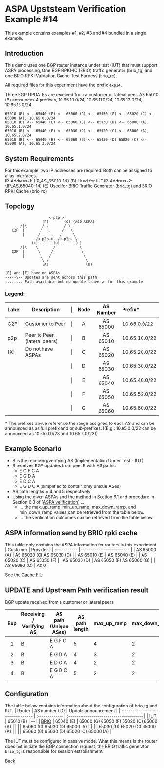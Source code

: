 # ASPA Upststeam Verification Example #14
This example contains examples #1, #2, #3 and #4 bundled in a single example.
## Introduction
This demo uses one BGP router instance under test (IUT) that must support ASPA 
processing, One BGP RPKI-IO (BRIO) traffic generator (brio_tg) and one BRIO 
RPKI Validation Cache Test Harness (brio_rc). 

All required files for this experiment have the prefix ```exp14.```

Three BGP UPDATEs are received from a customer or lateral peer. AS 65010 (B)
announces 4 prefixes, 10.65.10.0/24, 10.65.11.0/24, 10.65.12.0/24, 10.65.13.0/24.  
```
65010 (B) <-- 65040 (E) <-- 65060 (G) <-- 65050 (F) <-- 65020 (C) <-- 65000 (A), 10.65.0.0/24
65010 (B) <-- 65040 (E) <-- 65060 (G) <-- 65030 (D) <-- 65000 (A), 10.65.1.0/24
65010 (B) <-- 65040 (E) <-- 65030 (D) <-- 65020 (C) <-- 65000 (A), 10.65.2.0/24
65010 (B) <-- 65040 (E) <-- 65060 (G) <-- 65030 (D) 65020 (C) <-- 65000 (A), 10.65.3.0/24
```  

## System Requirements
For this example, two IP addresses are required. Both can be assigned to alias
interfaces.  
IP-Address-1: {IP_AS_65010-14} (B) Used for IUT 
IP-Address-2: {IP_AS_65040-14} (E) Used for BRIO Traffic Generator (brio_tg) and 
              BRIO RPKI Cache (brio_rc)

## Topology
```
                    <-p2p->
                 [F]-------(G) {AS0 ASPA}
       /|\       / .       / \
   C2P  |       /   .     /   \
        |      /     .   /     \
              /<-p2p->. /<-p2p- \
            (C)-------(D)-------[E]
       /|\    \       /           \
   C2P  |      \     /             \
        |       \   /               \
                 \ /                 \
                 (A)                 (B)

[E] and [F] have no ASPAs  
--/--\-- Updates are sent across this path
........ Path available but no update traverse for this example
```
### Legend:

| Label | Description                  | \| | Node | AS Number | Prefix*        |
| ----- | ---------------------------- | -- | :--: | :-------: | :-----------  |
| C2P   | Customer to Peer             | \| |  A   | AS 65000  | 10.65.0.0/22  |
| p2p   | Peer to Peer (lateral peers) | \| |  B   | AS 65010  | 10.65.10.0/22 |
| [X]   | Do not have ASPAs            | \| |  C   | AS 65020  | 10.65.20.0/22 |
|       |                              | \| |  D   | AS 65030  | 10.65.30.0/22 |
|       |                              | \| |  E   | AS 65040  | 10.65.40.0/22 |
|       |                              | \| |  F   | AS 65050  | 10.65.52.0/22 |
|       |                              | \| |  G   | AS 65060  | 10.65.60.0/22 |

\* The prefixes above reference the range assigned to each AS and can be announced
as as full prefix and or sub-prefixes.
((E.g.: 10.65.0.0/22 can be announced as 10.65.0.0/23 and 10.65.2.0/23))

## Example Scenario
* B is the receiving/verifying AS (Implementation Under Test - IUT)
* B receives BGP updates from peer E with AS paths: 
  * E G F C A
  * E G D A
  * E D C A
  * E G D C A
  (simplified to contain only unique ASes)
* AS path lengths = 4 and 5 respectively
* Using the given ASPAs and the method in Section 6.1 and procedure in 
  Section 6.3 of [[ASPA verification](https://datatracker.ietf.org/doc/draft-ietf-sidrops-aspa-verification/)] ...
  * ... the max_up_ramp, min_up_ramp, max_down_ramp, and min_down_ramp values 
        can be retrieved from the table below.
  * ... the verification outcomes can be retrieved from the table below. 

## ASPA information send by BRIO rpki cache
This table only contains the ASPA information for routers in this experiment
| Customer     | Provider                  |
| :----------- | :------------------------ |
| AS 65000 (A) | AS 65020 (C) AS 65030 (D) |
| AS 65010 (B) | AS 65040 (E)              |
| AS 65020 (C) | AS 65050 (F)              |
| AS 65030 (D) | AS 65050 (F) AS 65060 (G) |
| AS 65060 (G) | AS 0                      |

See the [Cache File](exp14.brio_rc.script)


## UPDATE and Upstream Path verification result
BGP update received from a customer or lateral peers

| Exp | Receiving / Verifying AS | AS path (Unique ASes) | AS path length | max_up_ramp | max_down_ramp | min_up_ramp | min_down_ramp | Upstream Path Verification Result |
| :-: | ------------------------ | --------------------- | -------------- | ----------- | ------------- | ----------- | ------------- | --------------------------------- |
|  1  |           B              |    E G F C A          |    5           |     4       |     2         |    3        |     1         |     Unknown                       |
|  2  |           B              |    E G D A            |    4           |     3       |     2         |    3        |     1         |     Valid                         |
|  3  |           B              |    E D C A            |    4           |     2       |     2         |    2        |     1         |     Unknown                       |
|  4  |           B              |    E G D C A          |    5           |     2       |     2         |    2        |     1         |     Invalid                       |

## Configuration 
The table below contains information about the configuration of brio_tg and IUT.
| Router                            | AS number (ID) | Update announcement                     |
| :-------------------------------- | :------------- | :-------------------------------------- |
| [IUT](exp14.router.tpl.md)        | 65010 (B)      | --                                      | 
| [BRIO](exp14.brio_tg.as65040.tpl) | 65040 (E)      | 65060 (G) 65050 (F) 65020 (C) 65000 (A) |
|                                   |                | 65060 (G) 65030 (D) 65000 (A)           |
|                                   |                | 65030 (D) 65020 (C) 65000 (A)           |
|                                   |                | 65060 (G) 65030 (D) 65020 (C) 65000 (A) |

The IUT must be configured in passive mode. What this means is the router does 
not initiate the BGP connection request, the BRIO traffic generator ```brio_tg``` 
is responsible for session establishment. 

[Back](README.tpl.md)